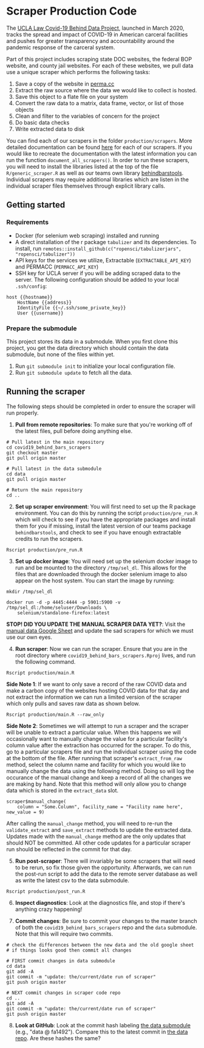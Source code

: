 # Scraper Production Code

The [UCLA Law Covid-19 Behind Data Project](http://covid19behindbars.org/), launched in March 2020, tracks the spread and impact of COVID-19 in American carceral facilities and pushes for greater transparency and accountability around the pandemic response of the carceral system.

Part of this project includes scraping state DOC websites, the federal BOP website, and county jail websites. For each of these websites, we pull data use a unique scraper which performs the following tasks: 

1. Save a copy of the website in [perma.cc](perma.cc)
2. Extract the raw source where the data we would like to collect is hosted. 
3. Save this object to a flate file on your system
4. Convert the raw data to a matrix, data frame, vector, or list of those objects 
5. Clean and filter to the variables of concern for the project
6. Do basic data checks
7. Write extracted data to disk

You can find each of our scrapers in the folder `production/scrapers`. More detailed documentation can be found [here](https://uclalawcovid19behindbars.github.io/covid19-behind-bars-public-docs/scraper_documentation/) for each of our scrapers. If you would like to recreate the documentation with the latest information you can run the function `document_all_scrapers()`. In order to run these scrapers, you will need to install the libraries listed at the top of the file `R/generic_scraper.R` as well as our teams own library [behindbarstools](https://github.com/uclalawcovid19behindbars/behindbarstools). Individual scrapers may require additional libraries which are listen in the individual scraper files themselves through explicit library calls.

## Getting started

### Requirements

- Docker (for selenium web scraping) installed and running
- A direct installation of the r package `tabulizer` and its dependencies. To install, run `remotes::install_github(c("ropensci/tabulizerjars", "ropensci/tabulizer"))`
- API keys for the services we utilize, Extractable (`EXTRACTABLE_API_KEY`) and PERMACC (`PERMACC_API_KEY`)
- SSH key for UCLA server if you will be adding scraped data to the server. The following configuration should be added to your local `.ssh/config`:
```
host {{hostname}}
    HostName {{address}}
    IdentityFile {{~/.ssh/some_private_key}}
    User {{username}}
```

### Prepare the submodule

This project stores its data in a submodule. When you first clone this project, you get the data directory which should contain the data submodule, but none of the files within yet. 

1. Run `git submodule init` to initialize your local configuration file. 
2. Run `git submodule update` to fetch all the data. 

## Running the scraper

The following steps should be completed in order to ensure the scraper will run properly.

1. **Pull from remote repositories**: To make sure that you're working off of the latest files, pull before doing anything else.

```
# Pull latest in the main repository 
cd covid19_behind_bars_scrapers
git checkout master
git pull origin master

# Pull latest in the data submodule 
cd data
git pull origin master

# Return the main repository 
cd .. 
```

2. **Set up scraper environment**: You will first need to set up the R package environment. You can do this by running the script `production/pre_run.R` which will check to see if you have the appropriate packages and install them for you if missing, install the latest version of our teams package `behindbarstools`, and check to see if you have enough extractable credits to run the scrapers. 

```
Rscript production/pre_run.R
```

3. **Set up docker image**: You will need set up the selenium docker image to run and be mounted to the directory `/tmp/sel_dl`. This allows for the files that are downloaded through the docker selenium image to also appear on the host system. You can start the image by running: 

```
mkdir /tmp/sel_dl

docker run -d -p 4445:4444 -p 5901:5900 -v /tmp/sel_dl:/home/seluser/Downloads \
    selenium/standalone-firefox:latest
```

**STOP! DID YOU UPDATE THE MANUAL SCRAPER DATA YET?**: Visit the [manual data Google Sheet](https://docs.google.com/spreadsheets/d/1VhAAbzipvheVRG0UWKMLT6mCVQRMdV98lUUkk-PCYtQ/edit#gid=1527592402) and update the sad scrapers for which we must use our own eyes.


4. **Run scraper**: Now we can run the scraper. Ensure that you are in the root directory where `covid19_behind_bars_scrapers.Rproj` lives, and run the following command.

```
Rscript production/main.R
```

**Side Note 1**: If we want to only save a record of the raw COVID data and make a carbon copy of the websites hosting COVID data for that day and not extract the information we can run a limited version of the scraper which only pulls and saves raw data as shown below.

```
Rscript production/main.R --raw_only
```

**Side Note 2**: Sometimes we will attempt to run a scraper and the scraper will be unable to extract a particular value. When this happens we will occasionally want to manually change the value for a particular facility's column value after the extraction has occurred for the scraper. To do this, go to a particular scrapers file and run the individual scraper using the code at the bottom of the file. After running that scraper's `extract_from_raw` method, select the column name and facility for which you would like to manually change the data using the following method. Doing so will log the occurance of the manual change and keep a record of all the changes we are making by hand. Note that this method will only allow you to change data which is stored in the `extract_data` slot. 

```
scraper$manual_change(
    column = "Some.Column", facility_name = "Facility name here", new_value = 9)
```

After calling the `manual_change` method, you will need to re-run the `validate_extract` and `save_extract` methods to update the extracted data. Updates made with the `manual_change` method are the only updates that should NOT be committed. All other code updates for a particular scraper run should be reflected in the commit for that day. 


5. **Run post-scraper**: There will invariably be some scrapers that will need to be rerun, so fix those given the opportunity. Afterwards, we can run the post-run script to add the data to the remote server database as well as write the latest csv to the data submodule. 

```
Rscript production/post_run.R
```

6. **Inspect diagnostics**: Look at the diagnostics file, and stop if there's anything crazy happening!

7. **Commit changes**: Be sure to commit your changes to the master branch of both the `covid19_behind_bars_scrapers` repo and the `data` submodule. Note that this will require two commits.

```
# check the differences between the new data and the old google sheet
# if things looks good then commit all changes

# FIRST commit changes in data submodule
cd data
git add -A 
git commit -m "update: the/current/date run of scraper"
git push origin master

# NEXT commit changes in scraper code repo
cd ..
git add -A 
git commit -m "update: the/current/date run of scraper"
git push origin master
```

8. **Look at GitHub**: Look at the commit hash labeling [the data submodule](https://github.com/uclalawcovid19behindbars/covid19_behind_bars_scrapers) (e.g., "data @ fa1492"). Compare this to the latest commit in [the data repo](https://github.com/uclalawcovid19behindbars/data/). Are these hashes the same? 

